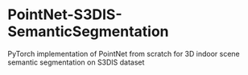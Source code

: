 # PointNet-S3DIS-SemanticSegmentation
PyTorch implementation of PointNet from scratch for 3D indoor scene semantic segmentation on S3DIS dataset
